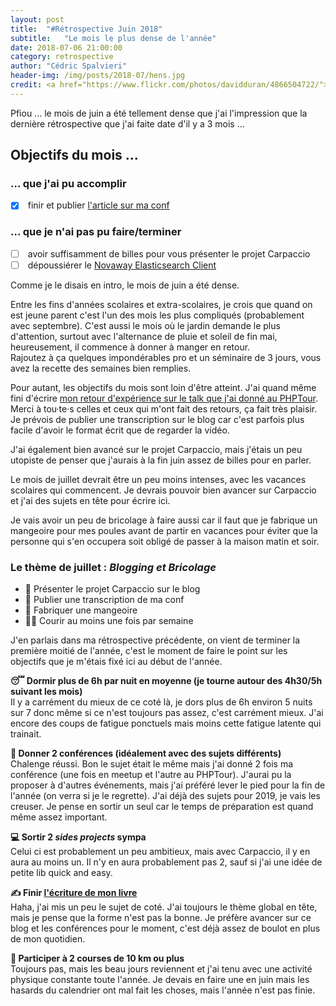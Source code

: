 ```yaml
---
layout: post
title:  "#Rétrospective Juin 2018"
subtitle:   "Le mois le plus dense de l'année"
date: 2018-07-06 21:00:00
category: retrospective
author: "Cédric Spalvieri"
header-img: /img/posts/2018-07/hens.jpg
credit: <a href="https://www.flickr.com/photos/davidduran/4866504722/">David Duran - Hens</a>
---
```


Pfiou ... le mois de juin a été tellement dense que j'ai l'impression que la dernière rétrospective que j'ai faite date d'il y a 3 mois ...

## Objectifs du mois ...

### ... que j'ai pu accomplir

- [x] &nbsp;finir et publier [l'article sur ma conf](/conference/2018/06/07/retour-conference-phptour2018/)

### ... que je n'ai pas pu faire/terminer

- [ ] &nbsp;avoir suffisamment de billes pour vous présenter le projet Carpaccio
- [ ] &nbsp;dépoussiérer le [Novaway Elasticsearch Client](https://github.com/novaway/elasticsearch-client)

Comme je le disais en intro, le mois de juin a été dense.

Entre les fins d'années scolaires et extra-scolaires, je crois que quand on est jeune parent c'est l'un des mois les plus compliqués (probablement avec septembre). C'est aussi le mois où le jardin demande le plus d'attention, surtout avec l'alternance de pluie et soleil de fin mai, heureusement, il commence à donner à manger en retour.  
Rajoutez à ça quelques impondérables pro et un séminaire de 3 jours, vous avez la recette des semaines bien remplies.

Pour autant, les objectifs du mois sont loin d'être atteint. J'ai quand même fini d'écrire [mon retour d'expérience sur le talk que j'ai donné au PHPTour](/conference/2018/06/06/retour-conference-phptour2018/). Merci à tou·te·s celles et ceux qui m'ont fait des retours, ça fait très plaisir. Je prévois de publier une transcription sur le blog car c'est parfois plus facile d'avoir le format écrit que de regarder la vidéo.

J'ai également bien avancé sur le projet Carpaccio, mais j'étais un peu utopiste de penser que j'aurais à la fin juin assez de billes pour en parler.

Le mois de juillet devrait être un peu moins intenses, avec les vacances scolaires qui commencent. Je devrais pouvoir bien avancer sur Carpaccio et j'ai des sujets en tête pour écrire ici. 

Je vais avoir un peu de bricolage à faire aussi car il faut que je fabrique un mangeoire pour mes poules avant de partir en vacances pour éviter que la personne qui s'en occupera soit obligé de passer à la maison matin et soir.

### Le thème de juillet : _Blogging et Bricolage_

- 🔪&nbsp;Présenter le projet Carpaccio sur le blog
- 📝&nbsp;Publier une transcription de ma conf
- 🔨&nbsp;Fabriquer une mangeoire
- 🏃‍♂️&nbsp;Courir au moins une fois par semaine

J'en parlais dans ma rétrospective précédente, on vient de terminer la première moitié de l'année, c'est le moment de faire le point sur les objectifs que je m'étais fixé ici au début de l'année.

**😴 Dormir plus de 6h par nuit en moyenne (je tourne autour des 4h30/5h suivant les mois)**  
Il y a carrément du mieux de ce coté là, je dors plus de 6h environ 5 nuits sur 7 donc même si ce n'est toujours pas assez, c'est carrément mieux. J'ai encore des coups de fatigue ponctuels mais moins cette fatigue latente qui trainait.

**🎤 Donner 2 conférences (idéalement avec des sujets différents)**  
Chalenge réussi. Bon le sujet était le même mais j'ai donné 2 fois ma conférence (une fois en meetup et l'autre au PHPTour). J'aurai pu la proposer à d'autres événements, mais j'ai préféré lever le pied pour la fin de l'année (on verra si je le regrette). J'ai déjà des sujets pour 2019, je vais les creuser. Je pense en sortir un seul car le temps de préparation est quand même assez important.

**💻 Sortir 2 _sides projects_ sympa**  
Celui ci est probablement un peu ambitieux, mais avec Carpaccio, il y en aura au moins un. Il n'y en aura probablement pas 2, sauf si j'ai une idée de petite lib quick and easy.

**✍️ Finir [l'écriture de mon livre](/me/2018/01/05/bye-2017/#-ecriture)**  
Haha, j'ai mis un peu le sujet de coté. J'ai toujours le thème global en tête, mais je pense que la forme n'est pas la bonne. Je préfère avancer sur ce blog et les conférences pour le moment, c'est déjà assez de boulot en plus de mon quotidien.

**🏃 Participer à 2 courses de 10&nbsp;km ou plus**  
Toujours pas, mais les beau jours reviennent et j'ai tenu avec une activité physique constante toute l'année. Je devais en faire une en juin mais les hasards du calendrier ont mal fait les choses, mais l'année n'est pas finie.